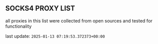 ## SOCKS4 PROXY LIST

all proxies in this list were collected from open sources and tested for functionality

last update: `2025-01-13 07:19:53.372373+00:00`